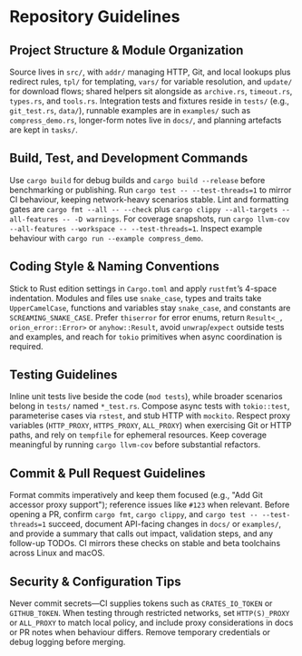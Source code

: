 # Repository Guidelines

## Project Structure & Module Organization
Source lives in `src/`, with `addr/` managing HTTP, Git, and local lookups plus redirect rules, `tpl/` for templating, `vars/` for variable resolution, and `update/` for download flows; shared helpers sit alongside as `archive.rs`, `timeout.rs`, `types.rs`, and `tools.rs`. Integration tests and fixtures reside in `tests/` (e.g., `git_test.rs`, `data/`), runnable examples are in `examples/` such as `compress_demo.rs`, longer-form notes live in `docs/`, and planning artefacts are kept in `tasks/`.

## Build, Test, and Development Commands
Use `cargo build` for debug builds and `cargo build --release` before benchmarking or publishing. Run `cargo test -- --test-threads=1` to mirror CI behaviour, keeping network-heavy scenarios stable. Lint and formatting gates are `cargo fmt --all -- --check` plus `cargo clippy --all-targets --all-features -- -D warnings`. For coverage snapshots, run `cargo llvm-cov --all-features --workspace -- --test-threads=1`. Inspect example behaviour with `cargo run --example compress_demo`.

## Coding Style & Naming Conventions
Stick to Rust edition settings in `Cargo.toml` and apply `rustfmt`’s 4-space indentation. Modules and files use `snake_case`, types and traits take `UpperCamelCase`, functions and variables stay `snake_case`, and constants are `SCREAMING_SNAKE_CASE`. Prefer `thiserror` for error enums, return `Result<_, orion_error::Error>` or `anyhow::Result`, avoid `unwrap`/`expect` outside tests and examples, and reach for `tokio` primitives when async coordination is required.

## Testing Guidelines
Inline unit tests live beside the code (`mod tests`), while broader scenarios belong in `tests/` named `*_test.rs`. Compose async tests with `tokio::test`, parameterise cases via `rstest`, and stub HTTP with `mockito`. Respect proxy variables (`HTTP_PROXY`, `HTTPS_PROXY`, `ALL_PROXY`) when exercising Git or HTTP paths, and rely on `tempfile` for ephemeral resources. Keep coverage meaningful by running `cargo llvm-cov` before substantial refactors.

## Commit & Pull Request Guidelines
Format commits imperatively and keep them focused (e.g., "Add Git accessor proxy support"); reference issues like `#123` when relevant. Before opening a PR, confirm `cargo fmt`, `cargo clippy`, and `cargo test -- --test-threads=1` succeed, document API-facing changes in `docs/` or `examples/`, and provide a summary that calls out impact, validation steps, and any follow-up TODOs. CI mirrors these checks on stable and beta toolchains across Linux and macOS.

## Security & Configuration Tips
Never commit secrets—CI supplies tokens such as `CRATES_IO_TOKEN` or `GITHUB_TOKEN`. When testing through restricted networks, set `HTTP(S)_PROXY` or `ALL_PROXY` to match local policy, and include proxy considerations in docs or PR notes when behaviour differs. Remove temporary credentials or debug logging before merging.
